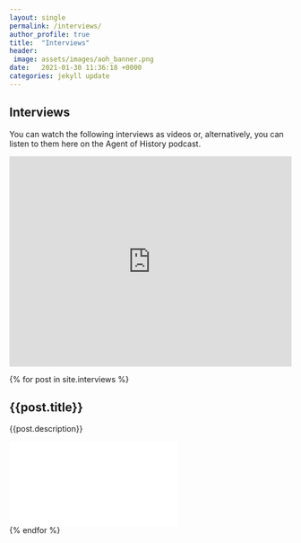 ```yaml
---
layout: single
permalink: /interviews/
author_profile: true
title:  "Interviews"
header: 
 image: assets/images/aoh_banner.png
date:   2021-01-30 11:36:18 +0000
categories: jekyll update
---
```


## Interviews
You can watch the following interviews as videos or, alternatively, you can listen to them here on the Agent of History podcast.
<iframe src="https://embed.acast.com/607d581b77978d4bc09c32d6?cover=true&episode-order=asc&ga=false&feed=true" frameBorder="0" allow="autoplay" width="100%" height="375"></iframe>

{% for post in site.interviews %}
## {{post.title}}
{{post.description}}
<div class="responsive-video-container">
    <iframe src="{{post.embed}}" frameborder="0" webkitAllowFullScreen mozallowfullscreen allowfullscreen></iframe>
  </div>
{% endfor %}

